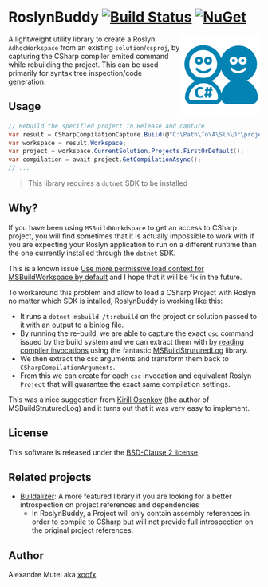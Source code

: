 # RoslynBuddy [![Build Status](https://github.com/xoofx/RoslynBuddy/workflows/ci/badge.svg?branch=master)](https://github.com/xoofx/RoslynBuddy/actions) [![NuGet](https://img.shields.io/nuget/v/RoslynBuddy.svg)](https://www.nuget.org/packages/RoslynBuddy/)

<img align="right" width="160px" height="160px" src="img/logo.png">

A lightweight utility library to create a Roslyn `AdhocWorkspace` from an existing `solution`/`csproj`, by capturing the CSharp compiler emited command while rebuilding the project.
This can be used primarily for syntax tree inspection/code generation.

## Usage

```csharp
// Rebuild the specified project in Release and capture
var result = CSharpCompilationCapture.Build(@"C:\Path\To\A\Sln\Or\project.csproj", "Release");
var workspace = result.Workspace;
var project = workspace.CurrentSolution.Projects.FirstOrDefault();
var compilation = await project.GetCompilationAsync();
// ...
```

> This library requires a `dotnet` SDK to be installed

## Why?

If you have been using `MSBuildWorkdspace` to get an access to CSharp project, you will find sometimes that it is actually impossible to work with if you are expecting your Roslyn application to run on a different runtime than the one currently installed through the `dotnet` SDK.

This is a known issue [Use more permissive load context for MSBuildWorkspace by default](https://github.com/dotnet/roslyn/issues/49248) and I hope that it will be fix in the future.

To workaround this problem and allow to load a CSharp Project with Roslyn no matter which SDK is intalled, RoslynBuddy is working like this:

- It runs a `dotnet msbuild /t:rebuild` on the project or solution passed to it with an output to a binlog file.
- By running the re-build, we are able to capture the exact `csc` command issued by the build system and we can extract them with by [reading compiler invocations](https://github.com/KirillOsenkov/MSBuildStructuredLog/wiki/Reading-Compiler-invocations) using the fantastic [MSBuildStruturedLog](https://github.com/KirillOsenkov/MSBuildStructuredLog) library.
- We then extract the csc arguments and transform them back to `CSharpCompilationArguments`.
- From this we can create for each `csc` invocation and equivalent Roslyn `Project` that will guarantee the exact same compilation settings.

This was a nice suggestion from [Kirill Osenkov](https://twitter.com/KirillOsenkov) (the author of MSBuildStruturedLog) and it turns out that it was very easy to implement.

## License

This software is released under the [BSD-Clause 2 license](https://opensource.org/licenses/BSD-2-Clause). 

## Related projects

* [Buildalizer](https://github.com/daveaglick/Buildalyzer): A more featured library if you are looking for a better introspection on project references and dependencies
  - In RoslynBuddy, a Project will only contain assembly references in order to compile to CSharp but will not provide full introspection on the original project references.

## Author

Alexandre Mutel aka [xoofx](http://xoofx.com).

